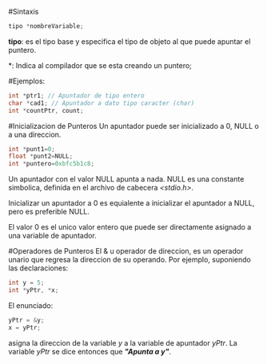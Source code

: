 #Sintaxis
```C
tipo *nombreVariable;
```
**tipo**: es el tipo base y especifica el tipo de objeto al que puede apuntar el puntero.

*: Indica al compilador que se esta creando un puntero;

#Ejemplos:
```C
int *ptr1; // Apuntador de tipo entero
char *cad1; // Apuntador a dato tipo caracter (char)
int *countPtr, count;
```

#Inicializacion de Punteros
Un apuntador puede ser inicializado a 0, NULL o a una direccion.
```C
int *punt1=0;
float *punt2=NULL;
int *puntero=0xbfc5b1c8;
```

Un apuntador con el valor NULL apunta a nada. NULL es una constante simbolica, definida en el archivo de cabecera _<stdio.h>_.

Inicializar un apuntador a 0 es equialente a inicializar el apuntador a NULL, pero es preferible NULL.

El valor 0 es el unico valor entero que puede ser directamente asignado a una variable de apuntador.

#Operadores de Punteros
El & u operador de direccion, es un operador unario que regresa la direccion de su operando. Por ejemplo, suponiendo las declaraciones:
```C
int y = 5;
int *yPtr, *x;
```

El enunciado:
```C
yPtr = &y;
x = yPtr;
```
asigna la direccion de la variable _y_ a la variable de apuntador _yPtr_. La variable _yPtr_ se dice entonces que _**"Apunta a y"**_.